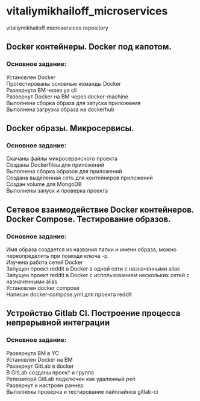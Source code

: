 # vitaliymikhailoff_microservices  
vitaliymikhailoff microservices repository  

## Docker контейнеры. Docker под капотом.  

### Основное задание:  
Установлен Docker  
Протестированы основные команды Docker  
Развернута ВМ через ya cli  
Развернут Docker на ВМ через docker-machine  
Выполнена сборка образа для запуска приложения  
Выполнена загрузка образа на dockerhub  

## Docker образы. Микросервисы.  

### Основное задание:  
Скачаны файлы микросервисного проекта  
Созданы Dockerfileы для приложений  
Выполнена сборка образов для приложений  
Создана выделенная сеть для контейнеров приложений  
Создан volume для MongoDB  
Выполнены запуск и проверка проекта  

## Сетевое взаимодействие Docker контейнеров. Docker Compose. Тестирование образов.  

### Основное задание:  
Имя образа создается из названия папки и имени образа, можно переопределить при помощи ключа -p.  
Изучена работа сетей Docker  
Запущен проект reddit в Docker в одной сети с назначенными alias  
Запущен проект reddit в Docker с использованием нескольких сетей с назначенными alias  
Установлен docker compose  
Написан docker-compose.yml для проекта reddit  

## Устройство Gitlab CI. Построение процесса непрерывной интеграции  

### Основное задание:  
Развернута ВМ в YC  
Установлен Docker на ВМ  
Развернут GitLab в docker  
В GitLab созданы проект и группа  
Репозиторй GitLab подключен как удаленный реп  
Развернут и настроен раннер  
Выполнены проверка и тестирование пайплайнов gitlab-ci  